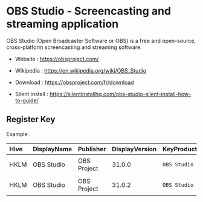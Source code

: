 # OBS Studio - Screencasting and streaming application

OBS Studio (Open Broadcaster Software or OBS) is a free and open-source,
cross-platform screencasting and streaming software.

* Website : https://obsproject.com/
* Wikipedia : https://en.wikipedia.org/wiki/OBS_Studio

* Download : https://obsproject.com/fr/download
* Silent install : https://silentinstallhq.com/obs-studio-silent-install-how-to-guide/


## Register Key

Example :

 | Hive | DisplayName | Publisher | DisplayVersion | KeyProduct | UninstallExe |
 |:---- |:----------- |:--------- |:-------------- |:---------- |:------------ |
 | HKLM | OBS Studio | OBS Project | 31.0.0 | `OBS Studio` | `"C:\Program Files\obs-studio\uninstall.exe"` |
 | HKLM | OBS Studio | OBS Project | 31.0.2 | `OBS Studio` | `"C:\Program Files\obs-studio\uninstall.exe"` |

